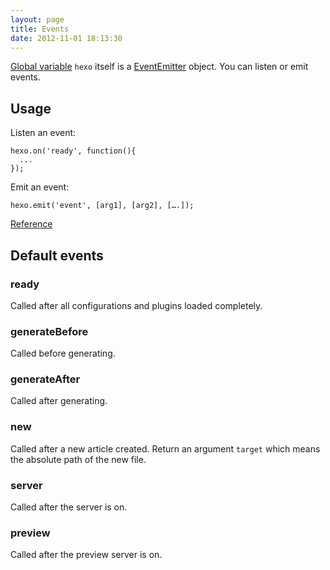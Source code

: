 ```yaml
---
layout: page
title: Events
date: 2012-11-01 18:13:30
---
```


[Global variable][1] `hexo` itself is a [EventEmitter][2] object. You can listen or emit events.

## Usage

Listen an event:

```
hexo.on('ready', function(){
  ...
});
```

Emit an event:

```
hexo.emit('event', [arg1], [arg2], [….]);
```

[Reference][2]

## Default events

### ready

Called after all configurations and plugins loaded completely.

### generateBefore

Called before generating.

### generateAfter

Called after generating.

### new

Called after a new article created. Return an argument `target` which means the absolute path of the new file.

### server

Called after the server is on.

### preview

Called after the preview server is on.

[1]: global-variables.html
[2]: http://nodejs.org/api/events.html#events_class_events_eventemitter